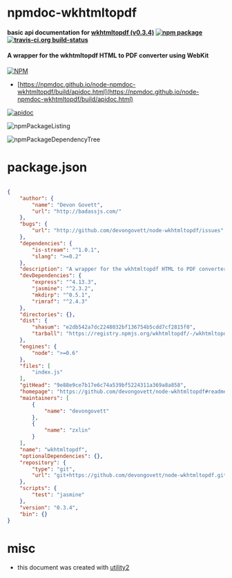 # npmdoc-wkhtmltopdf

#### basic api documentation for  [wkhtmltopdf (v0.3.4)](https://github.com/devongovett/node-wkhtmltopdf#readme)  [![npm package](https://img.shields.io/npm/v/npmdoc-wkhtmltopdf.svg?style=flat-square)](https://www.npmjs.org/package/npmdoc-wkhtmltopdf) [![travis-ci.org build-status](https://api.travis-ci.org/npmdoc/node-npmdoc-wkhtmltopdf.svg)](https://travis-ci.org/npmdoc/node-npmdoc-wkhtmltopdf)

#### A wrapper for the wkhtmltopdf HTML to PDF converter using WebKit

[![NPM](https://nodei.co/npm/wkhtmltopdf.png?downloads=true&downloadRank=true&stars=true)](https://www.npmjs.com/package/wkhtmltopdf)

- [https://npmdoc.github.io/node-npmdoc-wkhtmltopdf/build/apidoc.html](https://npmdoc.github.io/node-npmdoc-wkhtmltopdf/build/apidoc.html)

[![apidoc](https://npmdoc.github.io/node-npmdoc-wkhtmltopdf/build/screenCapture.buildCi.browser.%252Ftmp%252Fbuild%252Fapidoc.html.png)](https://npmdoc.github.io/node-npmdoc-wkhtmltopdf/build/apidoc.html)

![npmPackageListing](https://npmdoc.github.io/node-npmdoc-wkhtmltopdf/build/screenCapture.npmPackageListing.svg)

![npmPackageDependencyTree](https://npmdoc.github.io/node-npmdoc-wkhtmltopdf/build/screenCapture.npmPackageDependencyTree.svg)



# package.json

```json

{
    "author": {
        "name": "Devon Govett",
        "url": "http://badassjs.com/"
    },
    "bugs": {
        "url": "http://github.com/devongovett/node-wkhtmltopdf/issues"
    },
    "dependencies": {
        "is-stream": "^1.0.1",
        "slang": ">=0.2"
    },
    "description": "A wrapper for the wkhtmltopdf HTML to PDF converter using WebKit",
    "devDependencies": {
        "express": "^4.13.3",
        "jasmine": "^2.3.2",
        "mkdirp": "^0.5.1",
        "rimraf": "^2.4.3"
    },
    "directories": {},
    "dist": {
        "shasum": "e2db542a7dc2248032bf136754b5cdd7cf2815f0",
        "tarball": "https://registry.npmjs.org/wkhtmltopdf/-/wkhtmltopdf-0.3.4.tgz"
    },
    "engines": {
        "node": ">=0.6"
    },
    "files": [
        "index.js"
    ],
    "gitHead": "9e88e9ce7b17e6c74a539bf5224311a369a8a858",
    "homepage": "https://github.com/devongovett/node-wkhtmltopdf#readme",
    "maintainers": [
        {
            "name": "devongovett"
        },
        {
            "name": "zxlin"
        }
    ],
    "name": "wkhtmltopdf",
    "optionalDependencies": {},
    "repository": {
        "type": "git",
        "url": "git+https://github.com/devongovett/node-wkhtmltopdf.git"
    },
    "scripts": {
        "test": "jasmine"
    },
    "version": "0.3.4",
    "bin": {}
}
```



# misc
- this document was created with [utility2](https://github.com/kaizhu256/node-utility2)
